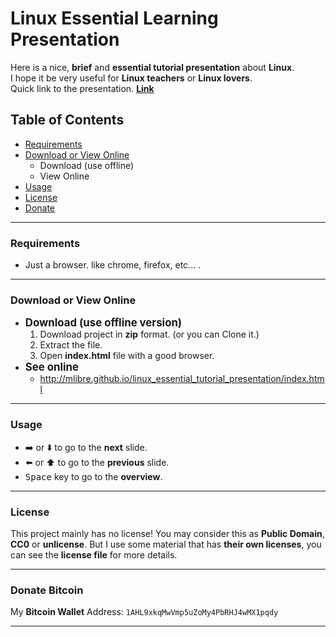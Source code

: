# Linux Essential Learning Presentation
Here is a nice, **brief** and **essential tutorial presentation** about **Linux**.  
I hope it be very useful for **Linux teachers** or **Linux lovers**.  
Quick link to the presentation. **[Link](http://mlibre.github.io/linux_essential_tutorial_presentation/index.html)**

## Table of Contents
+ [Requirements](#requirements)
+ [Download or View Online](#download-or-view-online)
	+ Download (use offline)
	+ View Online
+ [Usage](#usage)
+ [License](#license)
+ [Donate](#donate-bitcoin)

---
### Requirements
+ Just a browser. like chrome, firefox, etc... .

---
### Download or View Online
+ <big>**Download (use offline version)**</big>
	1. Download project in **zip** format. (or you can Clone it.)
	2. Extract the file.
	3. Open **index.html** file with a good browser.
+ <big>**See online**</big>
	+ http://mlibre.github.io/linux_essential_tutorial_presentation/index.html

---
### Usage
+ :arrow_right: or :arrow_down: to go to the **next** slide.  
+ :arrow_left: or :arrow_up: to go to the **previous** slide.  
+ <kbd>Space</kbd> key to go to the **overview**.

---
### License
This project mainly has no license! You may consider this as **Public Domain**, **CC0** or **unlicense**. But I use some material that has **their own licenses**, you can see the **license file** for more details.

---
### Donate Bitcoin
My **Bitcoin Wallet** Address: `1AHL9xkqMwVmp5uZoMy4PbRHJ4wMX1pqdy`

---
